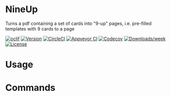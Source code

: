 NineUp
======

Turns a pdf containing a set of cards into &#34;9-up&#34; pages, i.e. pre-filled templates with 9 cards to a page

[![oclif](https://img.shields.io/badge/cli-oclif-brightgreen.svg)](https://oclif.io)
[![Version](https://img.shields.io/npm/v/nineup.svg)](https://npmjs.org/package/nineup)
[![CircleCI](https://circleci.com/gh/jdwolk/nineup/tree/master.svg?style=shield)](https://circleci.com/gh/jdwolk/nineup/tree/master)
[![Appveyor CI](https://ci.appveyor.com/api/projects/status/github/jdwolk/nineup?branch=master&svg=true)](https://ci.appveyor.com/project/jdwolk/nineup/branch/master)
[![Codecov](https://codecov.io/gh/jdwolk/nineup/branch/master/graph/badge.svg)](https://codecov.io/gh/jdwolk/nineup)
[![Downloads/week](https://img.shields.io/npm/dw/nineup.svg)](https://npmjs.org/package/nineup)
[![License](https://img.shields.io/npm/l/nineup.svg)](https://github.com/jdwolk/nineup/blob/master/package.json)

<!-- toc -->
# Usage
<!-- usage -->
# Commands
<!-- commands -->
